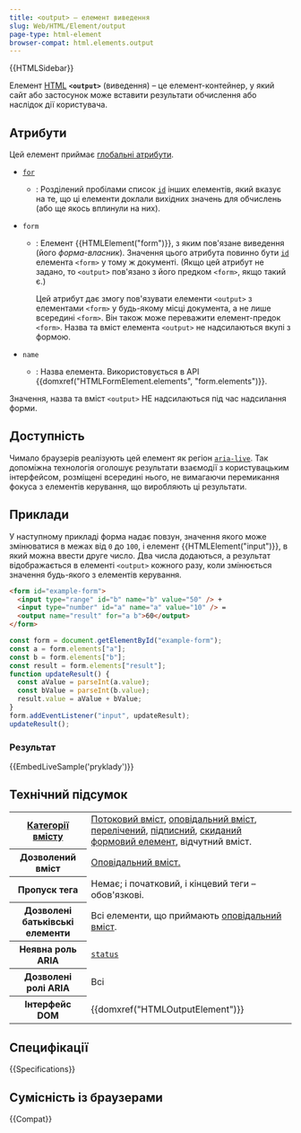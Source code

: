 ```yaml
---
title: <output> – елемент виведення
slug: Web/HTML/Element/output
page-type: html-element
browser-compat: html.elements.output
---
```


{{HTMLSidebar}}

Елемент [HTML](/uk/docs/Web/HTML) **`<output>`** (виведення) – це елемент-контейнер, у який сайт або застосунок може вставити результати обчислення або наслідок дії користувача.

## Атрибути

Цей елемент приймає [глобальні атрибути](/uk/docs/Web/HTML/Global_attributes).

- [`for`](/uk/docs/Web/HTML/Attributes/for)
  - : Розділений пробілами список [`id`](/uk/docs/Web/HTML/Global_attributes/id) інших елементів, який вказує на те, що ці елементи доклали вихідних значень для обчислень (або ще якось вплинули на них).
- `form`

  - : Елемент {{HTMLElement("form")}}, з яким пов'язане виведення (його _форма-власник_). Значення цього атрибута повинно бути [`id`](/uk/docs/Web/HTML/Global_attributes/id) елемента `<form>` у тому ж документі. (Якщо цей атрибут не задано, то `<output>` пов'язано з його предком `<form>`, якщо такий є.)

    Цей атрибут дає змогу пов'язувати елементи `<output>` з елементами `<form>` у будь-якому місці документа, а не лише всередині `<form>`. Він також може переважити елемент-предок `<form>`. Назва та вміст елемента `<output>` не надсилаються вкупі з формою.

- `name`
  - : Назва елемента. Використовується в API {{domxref("HTMLFormElement.elements", "form.elements")}}.

Значення, назва та вміст `<output>` НЕ надсилаються під час надсилання форми.

## Доступність

Чимало браузерів реалізують цей елемент як регіон [`aria-live`](/uk/docs/Web/Accessibility/ARIA/ARIA_Live_Regions). Так допоміжна технологія оголошує результати взаємодії з користувацьким інтерфейсом, розміщені всередині нього, не вимагаючи перемикання фокуса з елементів керування, що виробляють ці результати.

## Приклади

У наступному прикладі форма надає повзун, значення якого може змінюватися в межах від `0` до `100`, і елемент {{HTMLElement("input")}}, в який можна ввести друге число. Два числа додаються, а результат відображається в елементі `<output>` кожного разу, коли змінюється значення будь-якого з елементів керування.

```html
<form id="example-form">
  <input type="range" id="b" name="b" value="50" /> +
  <input type="number" id="a" name="a" value="10" /> =
  <output name="result" for="a b">60</output>
</form>
```

```js
const form = document.getElementById("example-form");
const a = form.elements["a"];
const b = form.elements["b"];
const result = form.elements["result"];
function updateResult() {
  const aValue = parseInt(a.value);
  const bValue = parseInt(b.value);
  result.value = aValue + bValue;
}
form.addEventListener("input", updateResult);
updateResult();
```

### Результат

{{EmbedLiveSample('pryklady')}}

## Технічний підсумок

<table class="properties">
  <tbody>
    <tr>
      <th scope="row">
        <a href="/uk/docs/Web/HTML/Content_categories">Категорії вмісту</a>
      </th>
      <td>
        <a href="/uk/docs/Web/HTML/Content_categories#potokovyi-vmist">Потоковий вміст</a>, <a href="/uk/docs/Web/HTML/Content_categories#opovidalnyi-vmist">оповідальний вміст</a>, <a href="/uk/docs/Web/HTML/Content_categories#perelicheni">перелічений</a>, <a href="/uk/docs/Web/HTML/Content_categories#pidpysni">підписний</a>, <a href="/uk/docs/Web/HTML/Content_categories#skydani">скиданий</a> <a href="/uk/docs/Web/HTML/Content_categories#formovyi-vmist">формовий елемент</a>, відчутний вміст.
      </td>
    </tr>
    <tr>
      <th scope="row">Дозволений вміст</th>
      <td>
        <a href="/uk/docs/Web/HTML/Content_categories#opovidalnyi-vmist">Оповідальний вміст.</a>
      </td>
    </tr>
    <tr>
      <th scope="row">Пропуск тега</th>
      <td>Немає; і початковий, і кінцевий теги – обов'язкові.</td>
    </tr>
    <tr>
      <th scope="row">Дозволені батьківські елементи</th>
      <td>
        Всі елементи, що приймають <a href="/uk/docs/Web/HTML/Content_categories#opovidalnyi-vmist">оповідальний вміст</a>.
      </td>
    </tr>
    <tr>
      <th scope="row">Неявна роль ARIA</th>
      <td><a href="/uk/docs/Web/Accessibility/ARIA/Roles/status_role"><code>status</code></a></td>
    </tr>
    <tr>
      <th scope="row">Дозволені ролі ARIA</th>
      <td>Всі</td>
    </tr>
    <tr>
      <th scope="row">Інтерфейс DOM</th>
      <td>{{domxref("HTMLOutputElement")}}</td>
    </tr>
  </tbody>
</table>

## Специфікації

{{Specifications}}

## Сумісність із браузерами

{{Compat}}

